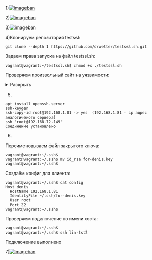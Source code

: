 1)[![imageban](https://i7.imageban.ru/thumbs/2022.01.23/0111fcb1160bdc89b9a1062f7db6fbc9.png)](https://imageban.ru/show/2022/01/23/0111fcb1160bdc89b9a1062f7db6fbc9/png)

2)[![imageban](https://i7.imageban.ru/thumbs/2022.01.23/b33c32517df329d415486bf5d513824c.png)](https://imageban.ru/show/2022/01/23/b33c32517df329d415486bf5d513824c/png)

3)[![imageban](https://i7.imageban.ru/thumbs/2022.01.23/9103f187301588ef261550212468b231.png)](https://imageban.ru/show/2022/01/23/9103f187301588ef261550212468b231/png)

4)Клонируем репозиторий testssl:
```shell
git clone --depth 1 https://github.com/drwetter/testssl.sh.git
```
Задаем права запуска на файл testssl.sh:

```shell
vagrant@vagrant:~/testssl.sh$ chmod +x ./testssl.sh
```

Проверяем произвольный сайт на уязвимости:


<details>
<summary>Раскрыть</summary>

```shell
./testssl.sh -U --sneaky https://www.cisco.com
###########################################################
    testssl.sh       3.1dev from https://testssl.sh/dev/
    (2dce751 2021-12-09 17:03:57 -- )
      This program is free software. Distribution and
             modification under GPLv2 permitted.
      USAGE w/o ANY WARRANTY. USE IT AT YOUR OWN RISK!
       Please file bugs @ https://testssl.sh/bugs/
###########################################################
 Using "OpenSSL 1.0.2-chacha (1.0.2k-dev)" [~183 ciphers]
 on vagrant:./bin/openssl.Linux.x86_64
 (built: "Jan 18 17:12:17 2019", platform: "linux-x86_64")
 Start 2021-12-09 19:21:47        -->> 2.23.130.48:443 (www.cisco.com) <<--
 Further IP addresses:   2001:2030:21:1b1::b33 2001:2030:21:1ae::b33 
 rDNS (2.23.130.48):     a2-23-130-48.deploy.static.akamaitechnologies.com.
 Service detected:       HTTP
 Testing vulnerabilities 
 Heartbleed (CVE-2014-0160)                not vulnerable (OK), no heartbeat extension
 CCS (CVE-2014-0224)                       not vulnerable (OK)
 Ticketbleed (CVE-2016-9244), experiment.  not vulnerable (OK)
 ROBOT                                     Server does not support any cipher suites that use RSA key transport
 Secure Renegotiation (RFC 5746)           supported (OK)
 Secure Client-Initiated Renegotiation     VULNERABLE (NOT ok), DoS threat (6 attempts)
 CRIME, TLS (CVE-2012-4929)                not vulnerable (OK)
 BREACH (CVE-2013-3587)                    potentially NOT ok, "gzip" HTTP compression detected. - only supplied "/" tested
                                           Can be ignored for static pages or if no secrets in the page
 POODLE, SSL (CVE-2014-3566)               not vulnerable (OK)
 TLS_FALLBACK_SCSV (RFC 7507)              No fallback possible (OK), no protocol below TLS 1.2 offered
 SWEET32 (CVE-2016-2183, CVE-2016-6329)    not vulnerable (OK)
 FREAK (CVE-2015-0204)                     not vulnerable (OK)
 DROWN (CVE-2016-0800, CVE-2016-0703)      not vulnerable on this host and port (OK)
                                           make sure you don't use this certificate elsewhere with SSLv2 enabled services
                                           https://censys.io/ipv4?q=B26A300351FE254C585211A21050A5B194FD3DE7E5BBBDC700885062437E9BFF could help you to find out
 LOGJAM (CVE-2015-4000), experimental      not vulnerable (OK): no DH EXPORT ciphers, no DH key detected with <= TLS 1.2
 BEAST (CVE-2011-3389)                     not vulnerable (OK), no SSL3 or TLS1
 LUCKY13 (CVE-2013-0169), experimental     potentially VULNERABLE, uses cipher block chaining (CBC) ciphers with TLS. Check patches
 Winshock (CVE-2014-6321), experimental    not vulnerable (OK)
 RC4 (CVE-2013-2566, CVE-2015-2808)        no RC4 ciphers detected (OK)
 Done 2021-12-09 19:22:13 [  30s] -->> 2.23.130.48:443 (www.cisco.com) <<--
```
</details>

5)
```shell
apt install openssh-server  
ssh-keygen  
ssh-copy-id root@192.168.1.81 -> yes  (192.168.1.81 - ip адрес аналогиченого сервера)  
ssh 'root@192.168.72.149'  
Соединение установлено
```
 6)
Переименовываем файл закрытого ключа:  
```
vagrant@vagrant:~/.ssh$
vagrant@vagrant:~/.ssh$ mv id_rsa for-denis.key
vagrant@vagrant:~/.ssh$
```
Создаём конфиг для клиента:  
```
vagrant@vagrant:~/.ssh$ cat config
Host denis
  HostName 192.168.1.81
  IdentityFile ~/.ssh/for-denis.key
  User root
  Port 22
vagrant@vagrant:~/.ssh$
```
Проверяем подключение по имени хоста:  
```
vagrant@vagrant:~/.ssh$
vagrant@vagrant:~/.ssh$ ssh lin-tst2
```
Подключение выполнено

7)[![imageban](https://i4.imageban.ru/thumbs/2022.01.23/b11bebfbf26e6a5e05d084bf08fb98e3.png)](https://imageban.ru/show/2022/01/23/b11bebfbf26e6a5e05d084bf08fb98e3/png)
